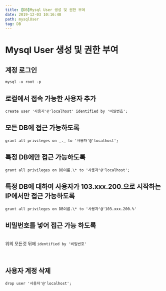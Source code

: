 ```yaml
---
title: [DB]Mysql User 생성 및 권한 부여
date: 2019-12-03 10:16:48
path: mysqlUser
tag: DB
---
```


# Mysql User 생성 및 권한 부여

## 계정 로그인

`mysql -u root -p`
<br>

## 로컬에서 접속 가능한 사용자 추가

`create user '사용자'@'localhost' identified by '비밀번호';`
<br>

## 모든 DB에 접근 가능하도록

`grant all privileges on _._ to '사용자'@'localhost';`
<br>

## 특정 DB에만 접근 가능하도록

`grant all privileges on DB이름.\* to '사용자'@'localhost';`
<br>

## 특정 DB에 대하여 사용자가 103.xxx.200.으로 시작하는 IP에서만 접근 가능하도록

`grant all privileges on DB이름.\* to '사용자'@'103.xxx.200.%'`
<br>

## 비밀번호를 넣어 접근 가능 하도록

<br>위의 모든것 뒤에 `identified by '비밀번호'`

<br>

## 사용자 계정 삭제

`drop user '사용자'@'localhost';`
